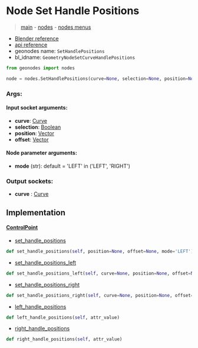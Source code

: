 # Node Set Handle Positions

> [main](../structure.md) - [nodes](nodes.md) - [nodes menus](nodes_menus.md)

- [Blender reference](https://docs.blender.org/manual/en/latest/modeling/geometry_nodes/curve/set_handle_positions.html)
- [api reference](https://docs.blender.org/api/current/bpy.types.GeometryNodeSetCurveHandlePositions.html)
- geonodes name: `SetHandlePositions`
- bl_idname: `GeometryNodeSetCurveHandlePositions`

```python
from geonodes import nodes

node = nodes.SetHandlePositions(curve=None, selection=None, position=None, offset=None, mode='LEFT')
```

### Args:

#### Input socket arguments:

- **curve**: [Curve](Curve.md)
- **selection**: [Boolean](Boolean.md)
- **position**: [Vector](Vector.md)
- **offset**: [Vector](Vector.md)

#### Node parameter arguments:

- **mode** (str): default = 'LEFT' in ('LEFT', 'RIGHT')

### Output sockets:

- **curve** : [Curve](Curve.md)

## Implementation

#### [ControlPoint](ControlPoint.md)

 - [set_handle_positions](ControlPoint.md#set_handle_positions)
  ```python
  def set_handle_positions(self, position=None, offset=None, mode='LEFT')
  ```

 - [set_handle_positions_left](ControlPoint.md#set_handle_positions_left)
  ```python
  def set_handle_positions_left(self, curve=None, position=None, offset=None)
  ```

 - [set_handle_positions_right](ControlPoint.md#set_handle_positions_right)
  ```python
  def set_handle_positions_right(self, curve=None, position=None, offset=None)
  ```

 - [left_handle_positions](ControlPoint.md#left_handle_positions)
  ```python
  def left_handle_positions(self, attr_value)
  ```

 - [right_handle_positions](ControlPoint.md#right_handle_positions)
  ```python
  def right_handle_positions(self, attr_value)
  ```

